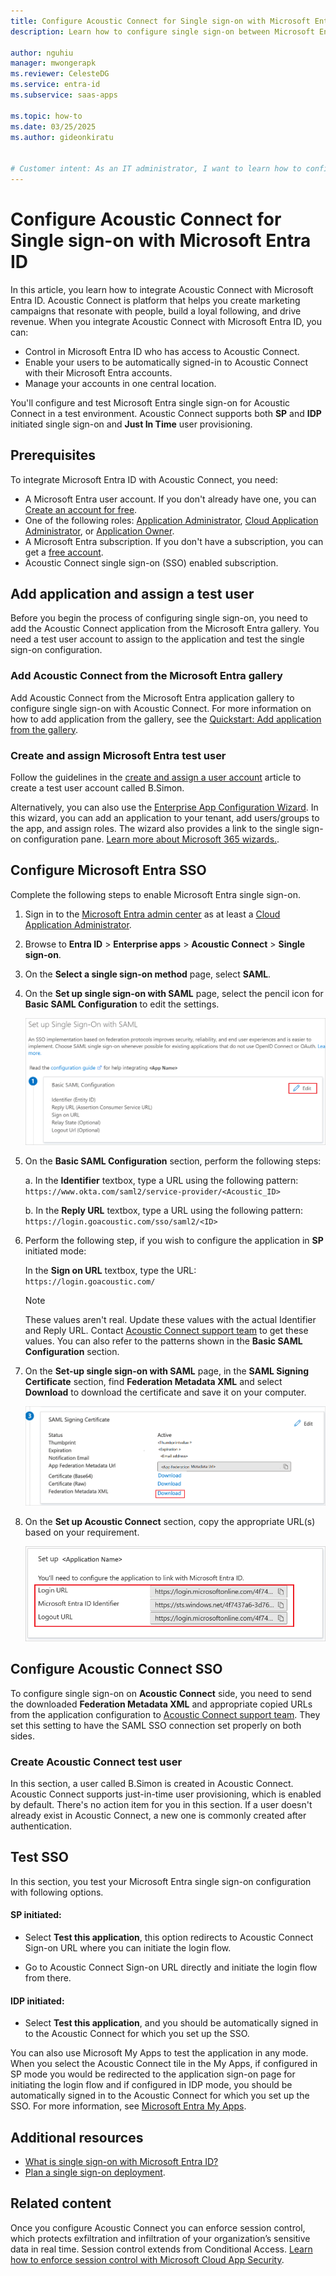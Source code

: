 ```yaml
---
title: Configure Acoustic Connect for Single sign-on with Microsoft Entra ID
description: Learn how to configure single sign-on between Microsoft Entra ID and Acoustic Connect.

author: nguhiu
manager: mwongerapk
ms.reviewer: CelesteDG
ms.service: entra-id
ms.subservice: saas-apps

ms.topic: how-to
ms.date: 03/25/2025
ms.author: gideonkiratu


# Customer intent: As an IT administrator, I want to learn how to configure single sign-on between Microsoft Entra ID and Acoustic Connect so that I can control who has access to Acoustic Connect, enable automatic sign-in with Microsoft Entra accounts, and manage my accounts in one central location.
---
```


# Configure Acoustic Connect for Single sign-on with Microsoft Entra ID

In this article, you learn how to integrate Acoustic Connect with Microsoft Entra ID. Acoustic Connect is platform that helps you create marketing campaigns that resonate with people, build a loyal following, and drive revenue. When you integrate Acoustic Connect with Microsoft Entra ID, you can:

* Control in Microsoft Entra ID who has access to Acoustic Connect.
* Enable your users to be automatically signed-in to Acoustic Connect with their Microsoft Entra accounts.
* Manage your accounts in one central location.

You'll configure and test Microsoft Entra single sign-on for Acoustic Connect in a test environment. Acoustic Connect supports both **SP** and **IDP** initiated single sign-on and **Just In Time** user provisioning.

## Prerequisites

To integrate Microsoft Entra ID with Acoustic Connect, you need:

* A Microsoft Entra user account. If you don't already have one, you can [Create an account for free](https://azure.microsoft.com/free/?WT.mc_id=A261C142F).
* One of the following roles: [Application Administrator](/entra/identity/role-based-access-control/permissions-reference#application-administrator), [Cloud Application Administrator](/entra/identity/role-based-access-control/permissions-reference#cloud-application-administrator), or [Application Owner](/entra/fundamentals/users-default-permissions#owned-enterprise-applications).
* A Microsoft Entra subscription. If you don't have a subscription, you can get a [free account](https://azure.microsoft.com/free/).
* Acoustic Connect single sign-on (SSO) enabled subscription.

## Add application and assign a test user

Before you begin the process of configuring single sign-on, you need to add the Acoustic Connect application from the Microsoft Entra gallery. You need a test user account to assign to the application and test the single sign-on configuration.

<a name='add-acoustic-connect-from-the-azure-ad-gallery'></a>

### Add Acoustic Connect from the Microsoft Entra gallery

Add Acoustic Connect from the Microsoft Entra application gallery to configure single sign-on with Acoustic Connect. For more information on how to add application from the gallery, see the [Quickstart: Add application from the gallery](~/identity/enterprise-apps/add-application-portal.md).

<a name='create-and-assign-azure-ad-test-user'></a>

### Create and assign Microsoft Entra test user

Follow the guidelines in the [create and assign a user account](~/identity/enterprise-apps/add-application-portal-assign-users.md) article to create a test user account called B.Simon.

Alternatively, you can also use the [Enterprise App Configuration Wizard](https://portal.office.com/AdminPortal/home?Q=Docs#/azureadappintegration). In this wizard, you can add an application to your tenant, add users/groups to the app, and assign roles. The wizard also provides a link to the single sign-on configuration pane. [Learn more about Microsoft 365 wizards.](/microsoft-365/admin/misc/azure-ad-setup-guides). 

<a name='configure-azure-ad-sso'></a>

## Configure Microsoft Entra SSO

Complete the following steps to enable Microsoft Entra single sign-on.

1. Sign in to the [Microsoft Entra admin center](https://entra.microsoft.com) as at least a [Cloud Application Administrator](~/identity/role-based-access-control/permissions-reference.md#cloud-application-administrator).
1. Browse to **Entra ID** > **Enterprise apps** > **Acoustic Connect** > **Single sign-on**.
1. On the **Select a single sign-on method** page, select **SAML**.
1. On the **Set up single sign-on with SAML** page, select the pencil icon for **Basic SAML Configuration** to edit the settings.

   ![Screenshot shows how to edit Basic SAML Configuration.](common/edit-urls.png "Basic Configuration")

1. On the **Basic SAML Configuration** section, perform the following steps:

    a. In the **Identifier** textbox, type a URL using the following pattern:
    `https://www.okta.com/saml2/service-provider/<Acoustic_ID>`

    b. In the **Reply URL** textbox, type a URL using the following pattern:
    `https://login.goacoustic.com/sso/saml2/<ID>`

1. Perform the following step, if you wish to configure the application in **SP** initiated mode:

	In the **Sign on URL** textbox, type the URL:
	`https://login.goacoustic.com/`

	> [!NOTE]
    > These values aren't real. Update these values with the actual Identifier and Reply URL. Contact [Acoustic Connect support team](mailto:support@acoustic.com) to get these values. You can also refer to the patterns shown in the **Basic SAML Configuration** section.

1. On the **Set-up single sign-on with SAML** page, in the **SAML Signing Certificate** section, find **Federation Metadata XML** and select **Download** to download the certificate and save it on your computer.

    ![Screenshot shows the Certificate download link.](common/metadataxml.png "Certificate")

1. On the **Set up Acoustic Connect** section, copy the appropriate URL(s) based on your requirement.

	![Screenshot shows to copy configuration appropriate U R L.](common/copy-configuration-urls.png "Attributes")

## Configure Acoustic Connect SSO

To configure single sign-on on **Acoustic Connect** side, you need to send the downloaded **Federation Metadata XML** and appropriate copied URLs from the application configuration to [Acoustic Connect support team](mailto:support@acoustic.com). They set this setting to have the SAML SSO connection set properly on both sides.

### Create Acoustic Connect test user

In this section, a user called B.Simon is created in Acoustic Connect. Acoustic Connect supports just-in-time user provisioning, which is enabled by default. There's no action item for you in this section. If a user doesn't already exist in Acoustic Connect, a new one is commonly created after authentication.

## Test SSO 

In this section, you test your Microsoft Entra single sign-on configuration with following options. 

#### SP initiated:

* Select **Test this application**, this option redirects to Acoustic Connect Sign-on URL where you can initiate the login flow.  

* Go to Acoustic Connect Sign-on URL directly and initiate the login flow from there.

#### IDP initiated:

* Select **Test this application**, and you should be automatically signed in to the Acoustic Connect for which you set up the SSO. 

You can also use Microsoft My Apps to test the application in any mode. When you select the Acoustic Connect tile in the My Apps, if configured in SP mode you would be redirected to the application sign-on page for initiating the login flow and if configured in IDP mode, you should be automatically signed in to the Acoustic Connect for which you set up the SSO. For more information, see [Microsoft Entra My Apps](/azure/active-directory/manage-apps/end-user-experiences#azure-ad-my-apps).

## Additional resources

* [What is single sign-on with Microsoft Entra ID?](~/identity/enterprise-apps/what-is-single-sign-on.md)
* [Plan a single sign-on deployment](~/identity/enterprise-apps/plan-sso-deployment.md).

## Related content

Once you configure Acoustic Connect you can enforce session control, which protects exfiltration and infiltration of your organization’s sensitive data in real time. Session control extends from Conditional Access. [Learn how to enforce session control with Microsoft Cloud App Security](/cloud-app-security/proxy-deployment-aad).
